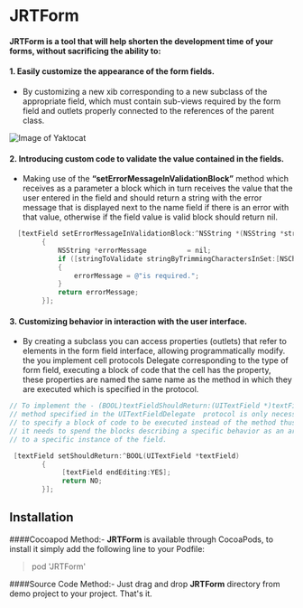 # JRTForm
#### JRTForm is a tool that will help shorten the development time of your forms, without sacrificing the ability to:

#### 1. Easily customize the appearance of the form fields.
  * By customizing a new xib corresponding to a new subclass of the appropriate field, which must contain sub-views required by the form field and outlets properly connected to the references of the parent class.

![Image of Yaktocat](http://i.imgur.com/PBpySI3.png)


#### 2. Introducing custom code to validate the value contained in the fields.
  * Making use of the **“setErrorMessageInValidationBlock”** method which receives as a parameter a block which in turn receives the value that the user entered in the field and should return a string with the error message that is displayed next to the name field if there is an error with that value, otherwise if the field value is valid block should return nil. 

```objective-c
  [textField setErrorMessageInValidationBlock:^NSString *(NSString *stringToValidate)
        {
            NSString *errorMessage          = nil;
            if ([stringToValidate stringByTrimmingCharactersInSet:[NSCharacterSet whitespaceCharacterSet]].length == 0)
            {
                errorMessage = @"is required.";
            }
            return errorMessage;
        }];

```

#### 3. Customizing behavior in interaction with the user interface.
  * By creating a subclass you can access properties (outlets) that refer to elements in the form field interface, allowing programmatically modify. the you implement cell protocols Delegate corresponding to the type of form field, executing a block of code that the cell has the property, these properties are named the same name as the method in which they are executed which is specified in the protocol.
  
```objective-c
// To implement the - (BOOL)textFieldShouldReturn:(UITextField *)textField 
// method specified in the UITextFieldDelegate  protocol is only necessary 
// to specify a block of code to be executed instead of the method thus only 
// it needs to spend the blocks describing a specific behavior as an argument 
// to a specific instance of the field.

 [textField setShouldReturn:^BOOL(UITextField *textField)
        {
             [textField endEditing:YES];
             return NO;
        }];

```


Installation
-------------

####Cocoapod Method:-
**JRTForm** is available through CocoaPods, to install it simply add the following line to your Podfile:

>pod 'JRTForm'

####Source Code Method:-
Just drag and drop **JRTForm** directory from demo project to your project. That's it.

